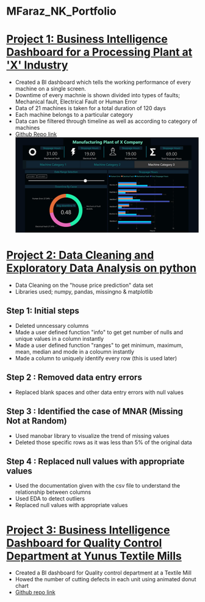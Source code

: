 # MFaraz_NK_Portfolio

# [Project 1: Business Intelligence Dashboard for a Processing Plant at 'X' Industry](https://app.powerbi.com/view?r=eyJrIjoiZTMyM2FlMjctNjQxZi00NDU5LWFlYTMtMjk5MmQ2N2QyYjYzIiwidCI6ImZlZTNiOTE2LTAxYzEtNDk4Ny1hNjQ2LWUxOTM0MzJiOWVhYSIsImMiOjl9&pageName=ReportSection)
* Created a BI dashboard which tells the working performance of every machine on a single screen.
* Downtime of every machnie is shown divided into types of faults; Mechanical fault, Electrical Fault or Human Error
* Data of 21 machines is taken for a total duration of 120 days
* Each machine belongs to a particular category
* Data can be filtered through timeline as well as according to category of machines
* [Github Repo link](https://github.com/MFarazNK/Project-1-Business-Intelligence-Dashboard-for-a-Processing-Plant-at-X-Industry)
![](https://github.com/MFarazNK/MFaraz_NK_Portfolio/blob/main/images/Dashboard%20picture.jpg)

# [Project 2: Data Cleaning and Exploratory Data Analysis on python](https://github.com/MFarazNK/Data-Cleaning)
* Data Cleaning on the "house price prediction" data set
* Libraries used; numpy, pandas, missingno & matplotlib

## Step 1: Initial steps
* Deleted unncessary columns
* Made a user defined function "info" to get get number of nulls and unique values in a column instantly  
* Made a user defined function "ranges" to get minimum, maximum, mean, median and mode in a coloumn instantly 
* Made a column to uniquely identify every row (this is used later)

## Step 2 : Removed data entry errors
* Replaced blank spaces and other data entry errors with null values

## Step 3 : Identified the case of MNAR (Missing Not at Random)  
* Used manobar library to visualize the trend of missing values
* Deleted those specific rows as it was less than 5% of the original data

## Step 4 : Replaced null values with appropriate values
* Used the documentation given with the csv file to understand the relationship between columns
* Used EDA to detect outliers
* Replaced null values with appropriate values

# [Project 3: Business Intelligence Dashboard for Quality Control Department at Yunus Textile Mills](https://app.powerbi.com/view?r=eyJrIjoiMzczMTY3YWUtOGVkMC00ZTA1LTk4NDEtNTkwNTlkYzBmY2FhIiwidCI6ImZlZTNiOTE2LTAxYzEtNDk4Ny1hNjQ2LWUxOTM0MzJiOWVhYSIsImMiOjl9&embedImagePlaceholder=true&pageName=ReportSection661db554328d0c1bc077)

* Created a BI dashboard for Quality control department at a Textile Mill
* Howed the number of cutting defects in each unit using animated donut chart
* [Github repo link](https://github.com/MFarazNK/BI-Dashboard-2)
